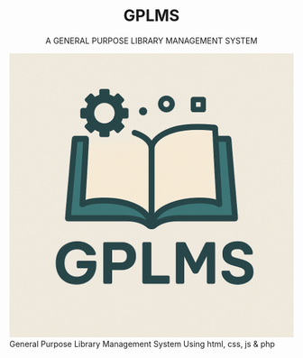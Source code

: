 <div align = "center">

# GPLMS

<p>A GENERAL PURPOSE LIBRARY MANAGEMENT SYSTEM</p>

<img src = "assets/logo.png">

</div>
General Purpose Library Management System Using html, css, js &amp; php
